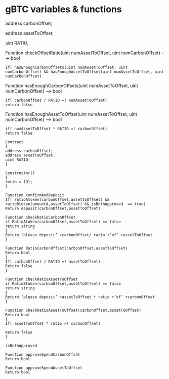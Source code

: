 # gBTC variables & functions

address carbonOffset;

address assetToOffset;

uint RATIO;

Function checkOffsetRatio(uint numAssetToOffset, uint numCarbonOffset) --> bool

```
if( hasEnoughCarbonOffsets(uint numAssetToOffset, uint numCarbonOffset) && hasEnoughAssetToOffset(uint numAssetToOffset, uint numCarbonOffset)
```

Function hasEnoughCarbonOffsets(uint numAssetToOffset, uint numCarbonOffset) --> bool

```
if( carbonOffset / RATIO =! numAssetToOffset)
return false
```

Function hasEnoughAssetToOffset(uint numAssetToOffset, uint numCarbonOffset) --> bool

```
if( numAssetToOffset * RATIO =! carbonOffset)
return false
```



```
Contract
{
address carbonOffset;
address assetToOffset;
uint RATIO;
}

Constructor()
{
ratio = 191;
}

Function confirmAndDeposit
If( ratioAtoken(carbonOffset,assetToOffset) && ratioBtoken(amountA,assetToOffset) && isBothApproved  == true)
Return deposit(carbonOffset,assetToOffset)
 
Function checkRatioCarbonOffset
if RatioAtoken(carbonOffset,assetToOffset) == false 
return string 
{
Return ‘please deposit’ +carbonOffset/ ratio +’of’ +assetToOffset
}

Function RatioCarbonOffset(carbonOffset,assetToOffset)
Return bool 
{
If( carbonOffset / RATIO =! assetToOffset)
Return false
}

Function checkRatioAssetToOffset
if RatioBtoken(carbonOffset,assetToOffset) == false 
return string 
{
Return ‘please deposit’ +assetToOffset * ratio +’of’ +carbonOffset
}

Function checkRatioAssetToOffset(carbonOffset,assetToOffset)
Return bool
{
If( assetToOffset * ratio =! carbonOffset)

Return false
}

isBothApproved

Function approveSpendCarbonOffset
Return bool

Function approveSpendAssetToOffset
Return bool 

```

